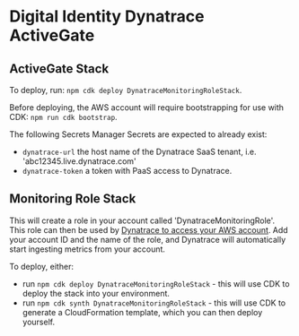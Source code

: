 # Digital Identity Dynatrace ActiveGate

## ActiveGate Stack

To deploy, run: `npm cdk deploy DynatraceMonitoringRoleStack`.

Before deploying, the AWS account will require bootstrapping for use with CDK: `npm run cdk bootstrap`.

The following Secrets Manager Secrets are expected to already exist:

- `dynatrace-url` the host name of the Dynatrace SaaS tenant, i.e. 'abc12345.live.dynatrace.com'
- `dynatrace-token` a token with PaaS access to Dynatrace.

## Monitoring Role Stack

This will create a role in your account called 'DynatraceMonitoringRole'.
This role can then be used by [Dynatrace to access your AWS account](https://khw46367.live.dynatrace.com/#settings/awsmonitoring;gf=all). Add your account ID and the name of the role, and Dynatrace will automatically start ingesting metrics from your account.

To deploy, either:

- run `npm cdk deploy DynatraceMonitoringRoleStack` - this will use CDK to deploy the stack into your environment.
- run `npm cdk synth DynatraceMonitoringRoleStack` - this will use CDK to generate a CloudFormation template, which you can then deploy yourself.
